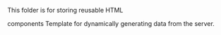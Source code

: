 This folder is for storing reusable HTML <div> components
Template for dynamically generating data from the server.
